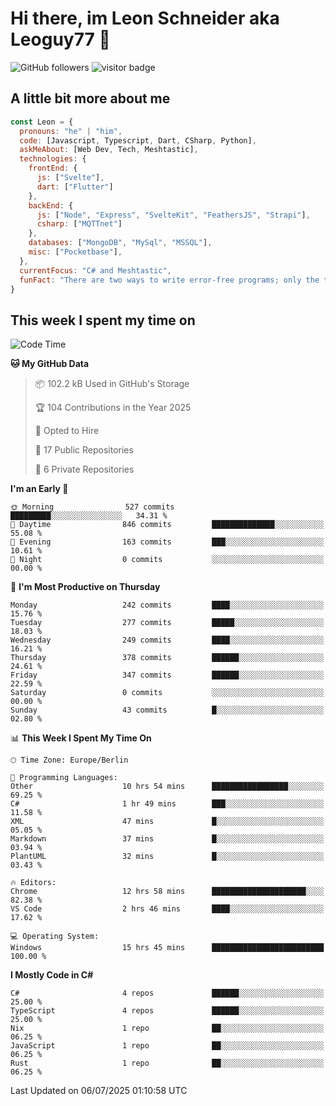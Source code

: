 # Hi there, im Leon Schneider aka Leoguy77 👋

![GitHub followers](https://img.shields.io/github/followers/leoguy77.svg?style=social&label=Followers) ![visitor badge](https://vbr.nathanchung.dev/badge?page_id=Leoguy77)

## A little bit more about me

```javascript
const Leon = {
  pronouns: "he" | "him",
  code: [Javascript, Typescript, Dart, CSharp, Python],
  askMeAbout: [Web Dev, Tech, Meshtastic],
  technologies: {
    frontEnd: {
      js: ["Svelte"],
      dart: ["Flutter"]
    },
    backEnd: {
      js: ["Node", "Express", "SvelteKit", "FeathersJS", "Strapi"],
      csharp: ["MQTTnet"]
    },
    databases: ["MongoDB", "MySql", "MSSQL"],
    misc: ["Pocketbase"],
  },
  currentFocus: "C# and Meshtastic",
  funFact: "There are two ways to write error-free programs; only the third one works"
}
```

## This week I spent my time on

<!--START_SECTION:waka-->
![Code Time](http://img.shields.io/badge/Code%20Time-634%20hrs%2056%20mins-blue)

**🐱 My GitHub Data** 

> 📦 102.2 kB Used in GitHub's Storage 
 > 
> 🏆 104 Contributions in the Year 2025
 > 
> 💼 Opted to Hire
 > 
> 📜 17 Public Repositories 
 > 
> 🔑 6 Private Repositories 
 > 
**I'm an Early 🐤** 

```text
🌞 Morning                527 commits         █████████░░░░░░░░░░░░░░░░   34.31 % 
🌆 Daytime                846 commits         ██████████████░░░░░░░░░░░   55.08 % 
🌃 Evening                163 commits         ███░░░░░░░░░░░░░░░░░░░░░░   10.61 % 
🌙 Night                  0 commits           ░░░░░░░░░░░░░░░░░░░░░░░░░   00.00 % 
```
📅 **I'm Most Productive on Thursday** 

```text
Monday                   242 commits         ████░░░░░░░░░░░░░░░░░░░░░   15.76 % 
Tuesday                  277 commits         █████░░░░░░░░░░░░░░░░░░░░   18.03 % 
Wednesday                249 commits         ████░░░░░░░░░░░░░░░░░░░░░   16.21 % 
Thursday                 378 commits         ██████░░░░░░░░░░░░░░░░░░░   24.61 % 
Friday                   347 commits         ██████░░░░░░░░░░░░░░░░░░░   22.59 % 
Saturday                 0 commits           ░░░░░░░░░░░░░░░░░░░░░░░░░   00.00 % 
Sunday                   43 commits          █░░░░░░░░░░░░░░░░░░░░░░░░   02.80 % 
```


📊 **This Week I Spent My Time On** 

```text
🕑︎ Time Zone: Europe/Berlin

💬 Programming Languages: 
Other                    10 hrs 54 mins      █████████████████░░░░░░░░   69.25 % 
C#                       1 hr 49 mins        ███░░░░░░░░░░░░░░░░░░░░░░   11.58 % 
XML                      47 mins             █░░░░░░░░░░░░░░░░░░░░░░░░   05.05 % 
Markdown                 37 mins             █░░░░░░░░░░░░░░░░░░░░░░░░   03.94 % 
PlantUML                 32 mins             █░░░░░░░░░░░░░░░░░░░░░░░░   03.43 % 

🔥 Editors: 
Chrome                   12 hrs 58 mins      █████████████████████░░░░   82.38 % 
VS Code                  2 hrs 46 mins       ████░░░░░░░░░░░░░░░░░░░░░   17.62 % 

💻 Operating System: 
Windows                  15 hrs 45 mins      █████████████████████████   100.00 % 
```

**I Mostly Code in C#** 

```text
C#                       4 repos             ██████░░░░░░░░░░░░░░░░░░░   25.00 % 
TypeScript               4 repos             ██████░░░░░░░░░░░░░░░░░░░   25.00 % 
Nix                      1 repo              ██░░░░░░░░░░░░░░░░░░░░░░░   06.25 % 
JavaScript               1 repo              ██░░░░░░░░░░░░░░░░░░░░░░░   06.25 % 
Rust                     1 repo              ██░░░░░░░░░░░░░░░░░░░░░░░   06.25 % 
```




 Last Updated on 06/07/2025 01:10:58 UTC
<!--END_SECTION:waka-->
